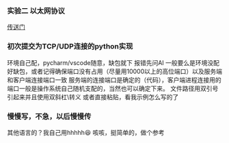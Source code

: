 ### 实验二 以太网协议
[传送门](https://buyun14.github.io/2024/11/19/%E8%AE%A1%E7%BD%91%E5%AE%9E%E9%AA%8C%E4%BA%8C/)
### 初次提交为TCP/UDP连接的python实现
环境自己配，pycharm/vscode随意，缺包就下
报错先问AI
一般要么是环境没配好缺包，或者记得确保端口没有占用（尽量用10000以上的高位端口）以及服务端和客户端连接端口一致
服务端的连接端口是确定的（代码），客户端进程连接用的端口一般是操作系统自己随机支配的，当然也可以确定下来。
文件路径用双引号引起来并且使用双斜杠\\转义
或者直接粘贴，看我示例怎么写的了
### 慢慢写，不急，以后慢慢传
其他语言的？我自己用hhhhh😆 
咳咳，挺简单的，做个参考
